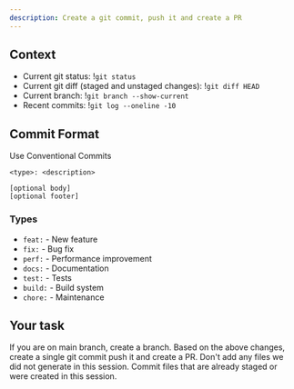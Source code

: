 ```yaml
---
description: Create a git commit, push it and create a PR
---
```


## Context

- Current git status: !`git status`
- Current git diff (staged and unstaged changes): !`git diff HEAD`
- Current branch: !`git branch --show-current`
- Recent commits: !`git log --oneline -10`

## Commit Format

Use Conventional Commits

```
<type>: <description>

[optional body]
[optional footer]
```

### Types

- `feat:` - New feature
- `fix:` - Bug fix
- `perf:` - Performance improvement
- `docs:` - Documentation
- `test:` - Tests
- `build:` - Build system
- `chore:` - Maintenance

## Your task

If you are on main branch, create a branch. Based on the above changes, create a single git commit push it and create a PR. Don't add any files we did not generate in this session. Commit files that are already staged or were created in this session.
